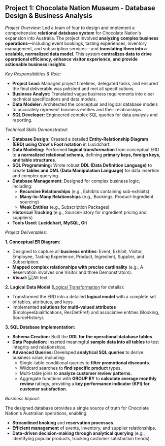 ## Project 1: Chocolate Nation Museum - Database Design & Business Analysis ##
_Project Overview:_
Led a team of four to design and implement a comprehensive **relational database system** for Chocolate Nation's expansion into Australia. The project involved **analyzing complex business operations**—including event bookings, tasting experiences, inventory management, and subscription services—and **translating them into a scalable, normalized data model**. This system **centralizes data to drive operational efficiency, enhance visitor experience, and provide actionable business insights.**

_Key Responsibilities & Role:_
* **Project Lead:** Managed project timelines, delegated tasks, and ensured the final deliverable was polished and met all specifications.
* **Business Analyst:** Translated vague business requirements into clear technical specifications and data models.
* **Data Modeler:** Architected the conceptual and logical database models to accurately represent business entities and their relationships.
* **SQL Developer:** Engineered complex SQL queries for data analysis and reporting.

_Technical Skills Demonstrated:_
* **Database Design:** Created a detailed **Entity-Relationship Diagram (ERD) using Crow's Foot notation** in Lucidchart.
* **Data Modeling:** Performed **logical transformation** from conceptual ERD to **a normalized relational schema**, defining **primary keys, foreign keys, and table structures**.
* **SQL Programming:** Wrote robust **DDL (Data Definition Language)** to create **tables and DML (Data Manipulation Language)** for data insertion and complex querying.
* **Database Management:** Designed for complex business logic, including:
  * **Recursive Relationships** (e.g., Exhibits containing sub-exhibits)
  * **Many-to-Many Relationships** (e.g., Bookings, Product-Ingredient sourcing)
  * **Weak Entities** (e.g., Subscription Packages)
* **Historical Tracking** (e.g., SourceHistory for ingredient pricing and suppliers)
* **Tools Used:** **Lucidchart, MySQL, Git**

_Project Deliverables:_

**1. Conceptual ER Diagram:**
  * Designed to capture all **business entities**: Event, Exhibit, Visitor, Employee, Tasting Experience, Product, Ingredient, Supplier, and Subscription.
  * **Mapped complex relationships with precise cardinality** (e.g., A Reservation involves one Visitor and three Demonstrators).
  * **Visual:** ![Alt text](business-analytics-portfolio/image/EDdiagram.png)

**2. Logical Data Model** ([Logical Transformation](Project1/LogicalTransformation.md) for details):
  * Transformed the ERD into a detailed **logical model** with a complete set of tables, attributes, and keys.
  * Implemented **solutions for multi-valued attributes** (EmployeeQualifications, ResDietPref) and associative entities (Booking, SourceHistory).

**3. SQL Database Implementation:**
  * **Schema Creation:** Built the **DDL for the operational database tables**.
  * **Data Population:** Inserted meaningful **sample data into all tables** to test integrity and relationships.
  * **Advanced Queries:** Developed **analytical SQL queries** to derive business value, including:
    * Single-table conditional queries to **filter promotional discounts**.
    * Wildcard searches to **find specific product** types.
    * Multi-table joins to **analyze customer review patterns.**
    * Aggregate functions with **GROUP BY** to **calculate average monthly review** ratings, providing a **key performance indicator (KPI) for customer satisfaction**.
   
_Business Impact:_

The designed database provides a single source of truth for Chocolate Nation's Australian operations, enabling:

* **Streamlined booking** and **reservation processes**.
* **Efficient management** of events, inventory, and supplier relationships.
* **Data-driven decision-making through analytical querying** (e.g., identifying popular products, tracking customer satisfaction trends).

